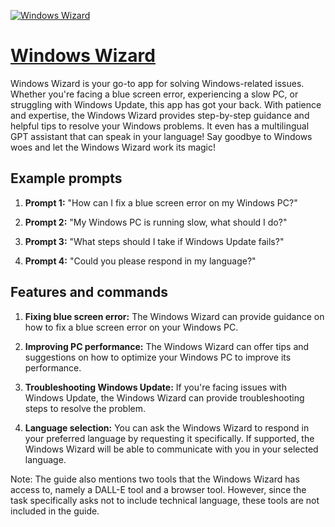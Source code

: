 [![Windows Wizard](https://files.oaiusercontent.com/file-3L2TOPk289P3fMjc5SqxbMJ3?se=2123-10-17T21%3A54%3A11Z&sp=r&sv=2021-08-06&sr=b&rscc=max-age%3D31536000%2C%20immutable&rscd=attachment%3B%20filename%3De783781e-88f5-4533-a0be-a4912ca6b76e.png&sig=AgH%2B1YETnrVn%2BZ41gtcYwPPpVJZ04TjrzhcYD0vodWY%3D)](https://chat.openai.com/g/g-Y3xCEWB64-windows-wizard)

# [Windows Wizard](https://chat.openai.com/g/g-Y3xCEWB64-windows-wizard)

Windows Wizard is your go-to app for solving Windows-related issues. Whether you're facing a blue screen error, experiencing a slow PC, or struggling with Windows Update, this app has got your back. With patience and expertise, the Windows Wizard provides step-by-step guidance and helpful tips to resolve your Windows problems. It even has a multilingual GPT assistant that can speak in your language! Say goodbye to Windows woes and let the Windows Wizard work its magic!

## Example prompts

1. **Prompt 1:** "How can I fix a blue screen error on my Windows PC?"

2. **Prompt 2:** "My Windows PC is running slow, what should I do?"

3. **Prompt 3:** "What steps should I take if Windows Update fails?"

4. **Prompt 4:** "Could you please respond in my language?"

## Features and commands

1. **Fixing blue screen error:** The Windows Wizard can provide guidance on how to fix a blue screen error on your Windows PC.

2. **Improving PC performance:** The Windows Wizard can offer tips and suggestions on how to optimize your Windows PC to improve its performance.

3. **Troubleshooting Windows Update:** If you're facing issues with Windows Update, the Windows Wizard can provide troubleshooting steps to resolve the problem.

4. **Language selection:** You can ask the Windows Wizard to respond in your preferred language by requesting it specifically. If supported, the Windows Wizard will be able to communicate with you in your selected language.

Note: The guide also mentions two tools that the Windows Wizard has access to, namely a DALL-E tool and a browser tool. However, since the task specifically asks not to include technical language, these tools are not included in the guide.